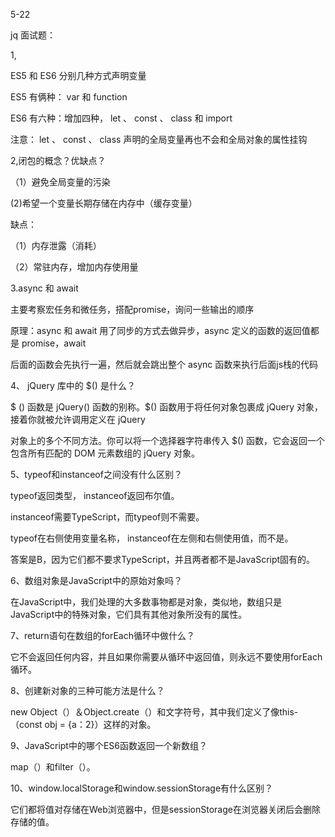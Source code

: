 5-22

jq 面试题：

1,

ES5 和 ES6 分别几种方式声明变量

ES5 有俩种： var 和 function

ES6 有六种：增加四种， let 、 const 、 class 和 import

注意： let 、 const 、 class 声明的全局变量再也不会和全局对象的属性挂钩

2,闭包的概念？优缺点？

（1）避免全局变量的污染

(2)希望一个变量长期存储在内存中（缓存变量）

缺点：

（1）内存泄露（消耗）

（2）常驻内存，增加内存使用量

3.async 和 await

主要考察宏任务和微任务，搭配promise，询问一些输出的顺序

原理：async 和 await 用了同步的方式去做异步，async 定义的函数的返回值都是 promise，await

后面的函数会先执行一遍，然后就会跳出整个 async 函数来执行后面js栈的代码



4、 jQuery 库中的 $() 是什么？

$ () 函数是 jQuery() 函数的别称。$() 函数用于将任何对象包裹成 jQuery 对象，接着你就被允许调用定义在 jQuery 

对象上的多个不同方法。你可以将一个选择器字符串传入 $() 函数，它会返回一个包含所有匹配的 DOM 元素数组的 jQuery 对象。


5、typeof和instanceof之间没有什么区别？

typeof返回类型， instanceof返回布尔值。

instanceof需要TypeScript，而typeof则不需要。

typeof在右侧使用变量名称， instanceof在左侧和右侧使用值，而不是。

答案是B，因为它们都不要求TypeScript，并且两者都不是JavaScript固有的。

6、数组对象是JavaScript中的原始对象吗？

在JavaScript中，我们处理的大多数事物都是对象，类似地，数组只是JavaScript中的特殊对象，它们具有其他对象所没有的属性。


7、return语句在数组的forEach循环中做什么？

它不会返回任何内容，并且如果你需要从循环中返回值，则永远不要使用forEach循环。


8、创建新对象的三种可能方法是什么？

new Object（）＆Object.create（）和文字符号，其中我们定义了像this-（const obj = {a：2}）这样的对象。

9、JavaScript中的哪个ES6函数返回一个新数组？

map（）和filter（）。

10、window.localStorage和window.sessionStorage有什么区别？

它们都将值对存储在Web浏览器中，但是sessionStorage在浏览器关闭后会删除存储的值。
